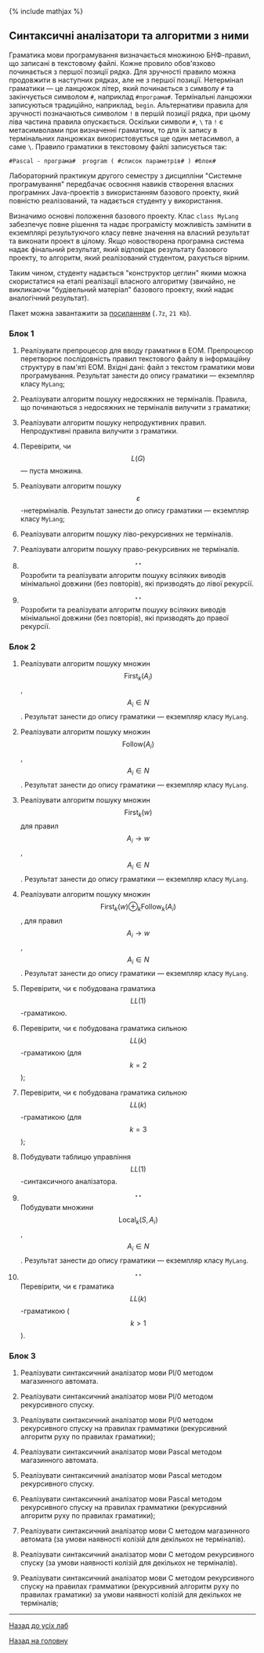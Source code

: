 <!--RELEASE-->

{% include mathjax %}

## Синтаксичні аналізатори та алгоритми з ними

Граматика мови програмування визначається множиною БНФ-правил, що записані в текстовому файлі. 
Кожне провило обов'язково починається з першої позиції рядка. Для зручності правило можна 
продовжити в наступних рядках, але не з першої позиції. Нетермінал граматики &mdash; це 
ланцюжок літер, який починається з символу `#` та закінчується символом `#`, наприклад 
`#програма#`. Термінальні ланцюжки записуються традиційно, наприклад, `begin`. Альтернативи 
правила для зручності позначаються символом `!` в першій позиції рядка, при цьому ліва частина 
правила опускається. Оскільки символи `#`, `\` та `!` є метасимволами при визначенні 
граматики, то для їх запису в термінальних ланцюжках використовується ще один метасимвол, а 
саме `\`. Правило граматики в текстовому файлі записується так:

```
#Pascal - програма#  program ( #список параметрів# ) #блок#
```

Лабораторний практикум другого семестру з дисципліни "Системне програмування" передбачає 
освоєння навиків створення власних програмних Java-проектів з використанням базового проекту, 
який повністю реалізований, та надається студенту у використання.

Визначимо основні положення базового проекту. Клас `class MyLang` забезпечує повне рішення та 
надає програмісту можливість замінити в екземплярі результуючого класу певне значення на 
власний результат та виконати проект в цілому. Якщо новостворена програмна система надає 
фінальний результат, який відповідає результату базового проекту, то алгоритм, який 
реалізований студентом, рахується вірним.

Таким чином, студенту надається "конструктор цеглин" якими можна скористатися на етапі 
реалізації власного алгоритму (звичайно, не викликаючи "будівельний матеріал" базового 
проекту, який надає аналогічний результат).

Пакет можна завантажити за [посиланням](../examples/lab-4.7z) (`.7z`, `21 Kb`).

### Блок 1

1. Реалізувати препроцесор для вводу граматики в ЕОМ. Препроцесор перетворює послідовність 
	правил текстового файлу в інформаційну структуру в пам'яті ЕОМ. Вхідні дані: файл з 
	текстом граматики мови програмування. Результат занести до опису граматики &mdash; екземпляр класу 
	`MyLang`;

2. Реалізувати алгоритм пошуку недосяжних не терміналів. Правила, що починаються з недосяжних 
	не терміналів вилучити з граматики;

3. Реалізувати алгоритм пошуку непродуктивних правил. Непродуктивні правила вилучити з 
	граматики.

4. Перевірити, чи $$L(G)$$ &mdash; пуста множина.

5. Реалізувати алгоритм пошуку $$\varepsilon$$-нетерміналів. Результат занести до опису 
	граматики &mdash; екземпляр класу `MyLang`;

6. Реалізувати алгоритм пошуку ліво-рекурсивних не терміналів.

7. Реалізувати алгоритм пошуку право-рекурсивних не терміналів.

8. $$^{\star\star}$$ Розробити та реалізувати алгоритм пошуку всіляких виводів мінімальної 
	довжини (без повторів), які призводять до лівої рекурсії. 

9. $$^{\star\star}$$ Розробити та реалізувати алгоритм пошуку всіляких виводів мінімальної 
	довжини (без повторів), які призводять до правої рекурсії.
  
### Блок 2

1. Реалізувати алгоритм пошуку множин $$\text{First}_k(A_i)$$, $$A_i \in N$$. Результат 
	занести до опису граматики &mdash; екземпляр класу `MyLang`. 

2. Реалізувати алгоритм пошуку множин $$\text{Follow}(A_i)$$, $$A_i \in N$$. Результат занести 
	до опису граматики &mdash; екземпляр класу `MyLang`.

3. Реалізувати алгоритм пошуку множин $$\text{First}_k(w)$$ для правил $$A_i \to w$$, 
	$$A_i \in N$$. Результат занести до опису граматики &mdash; екземпляр класу `MyLang`.

4. Реалізувати алгоритм пошуку множин $$\text{First}_k(w) \oplus_k \text{Follow}_k(A_i)$$, для 
	правил $$A_i \to w$$, $$A_i \in N$$. Результат занести до опису граматики &mdash; екземпляр 
	класу `MyLang`.

5. Перевірити, чи є побудована граматика $$LL(1)$$-граматикою.

6. Перевірити, чи є побудована граматика сильною $$LL(k)$$-граматикою (для $$k = 2$$);

7. Перевірити, чи є побудована граматика сильною $$LL(k)$$-граматикою (для $$k = 3$$);

8. Побудувати таблицю управління $$LL(1)$$-синтаксичного аналізатора.

9. $$^{\star\star}$$ Побудувати множини $$\text{Local}_k(S, A_i)$$, $$A_i \in N$$. Результат 
	занести до опису граматики &mdash; екземпляр класу `MyLang`.

10. $$^{\star\star}$$ Перевірити, чи є граматика $$LL(k)$$-граматикою ($$k > 1$$).

### Блок 3

1. Реалізувати синтаксичний аналізатор мови Pl/0 методом магазинного автомата.

2. Реалізувати синтаксичний аналізатор мови Pl/0 методом рекурсивного спуску.

3. Реалізувати синтаксичний аналізатор мови Pl/0 методом рекурсивного спуску на правилах 
	грамматики (рекурсивний алгоритм руху по правилах граматики);

4. Реалізувати синтаксичний аналізатор мови Pascal методом магазинного автомата.

5. Реалізувати синтаксичний аналізатор мови Pascal методом рекурсивного спуску.

6. Реалізувати синтаксичний аналізатор мови Pascal методом рекурсивного спуску на правилах 
	грамматики (рекурсивний алгоритм руху по правилах граматики);

7. Реалізувати синтаксичний аналізатор мови C методом магазинного автомата (за умови наявності 
	колізій для декількох не терміналів).

8. Реалізувати синтаксичний аналізатор мови C методом рекурсивного спуску (за умови наявності 
	колізій для декількох не терміналів).

9. Реалізувати синтаксичний аналізатор мови C методом рекурсивного спуску на правилах 
	грамматики (рекурсивний алгоритм руху по правилах граматики) за умови наявності колізій 
	для декількох не терміналів;

---

[Назад до усіх лаб](README.md)

[Назад на головну](../../README.md)